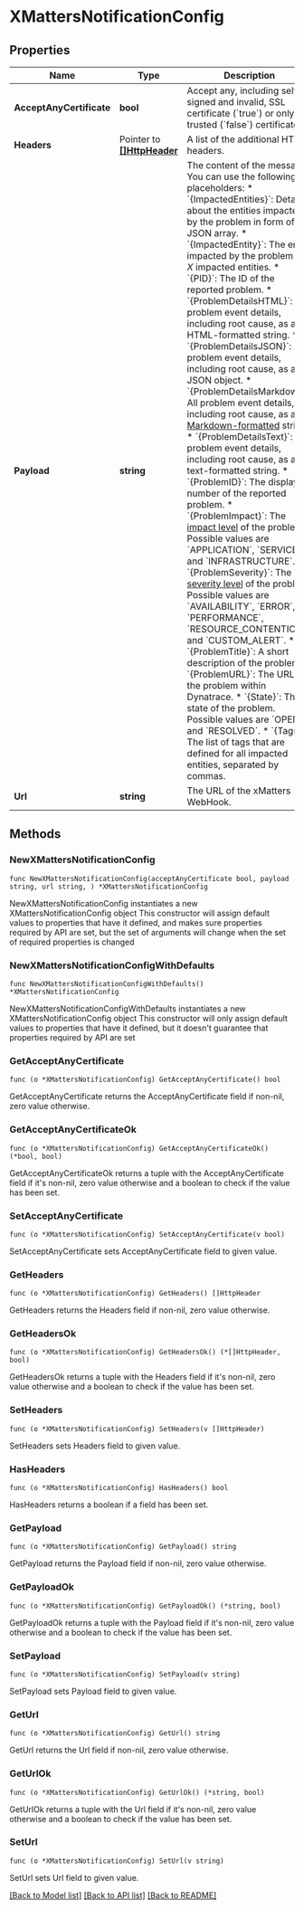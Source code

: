 # XMattersNotificationConfig

## Properties

Name | Type | Description | Notes
------------ | ------------- | ------------- | -------------
**AcceptAnyCertificate** | **bool** | Accept any, including self-signed and invalid, SSL certificate (&#x60;true&#x60;) or only trusted (&#x60;false&#x60;) certificates. | 
**Headers** | Pointer to [**[]HttpHeader**](HttpHeader.md) | A list of the additional HTTP headers. | [optional] 
**Payload** | **string** | The content of the message.   You can use the following placeholders:  * &#x60;{ImpactedEntities}&#x60;: Details about the entities impacted by the problem in form of a JSON array.  * &#x60;{ImpactedEntity}&#x60;: The entity impacted by the problem or *X* impacted entities.  * &#x60;{PID}&#x60;: The ID of the reported problem.  * &#x60;{ProblemDetailsHTML}&#x60;: All problem event details, including root cause, as an HTML-formatted string.  * &#x60;{ProblemDetailsJSON}&#x60;: All problem event details, including root cause, as a JSON object.  * &#x60;{ProblemDetailsMarkdown}&#x60;: All problem event details, including root cause, as a [Markdown-formatted](https://dt-url.net/1yk3kkq) string.  * &#x60;{ProblemDetailsText}&#x60;: All problem event details, including root cause, as a text-formatted string.  * &#x60;{ProblemID}&#x60;: The display number of the reported problem.  * &#x60;{ProblemImpact}&#x60;: The [impact level](https://dt-url.net/klg3k4q) of the problem. Possible values are &#x60;APPLICATION&#x60;, &#x60;SERVICE&#x60;, and &#x60;INFRASTRUCTURE&#x60;.  * &#x60;{ProblemSeverity}&#x60;: The [severity level](https://dt-url.net/f1i3k5b) of the problem. Possible values are &#x60;AVAILABILITY&#x60;, &#x60;ERROR&#x60;, &#x60;PERFORMANCE&#x60;, &#x60;RESOURCE_CONTENTION&#x60;, and &#x60;CUSTOM_ALERT&#x60;.  * &#x60;{ProblemTitle}&#x60;: A short description of the problem.  * &#x60;{ProblemURL}&#x60;: The URL of the problem within Dynatrace.  * &#x60;{State}&#x60;: The state of the problem. Possible values are &#x60;OPEN&#x60; and &#x60;RESOLVED&#x60;.  * &#x60;{Tags}&#x60;: The list of tags that are defined for all impacted entities, separated by commas.   | 
**Url** | **string** | The URL of the xMatters WebHook. | 

## Methods

### NewXMattersNotificationConfig

`func NewXMattersNotificationConfig(acceptAnyCertificate bool, payload string, url string, ) *XMattersNotificationConfig`

NewXMattersNotificationConfig instantiates a new XMattersNotificationConfig object
This constructor will assign default values to properties that have it defined,
and makes sure properties required by API are set, but the set of arguments
will change when the set of required properties is changed

### NewXMattersNotificationConfigWithDefaults

`func NewXMattersNotificationConfigWithDefaults() *XMattersNotificationConfig`

NewXMattersNotificationConfigWithDefaults instantiates a new XMattersNotificationConfig object
This constructor will only assign default values to properties that have it defined,
but it doesn't guarantee that properties required by API are set

### GetAcceptAnyCertificate

`func (o *XMattersNotificationConfig) GetAcceptAnyCertificate() bool`

GetAcceptAnyCertificate returns the AcceptAnyCertificate field if non-nil, zero value otherwise.

### GetAcceptAnyCertificateOk

`func (o *XMattersNotificationConfig) GetAcceptAnyCertificateOk() (*bool, bool)`

GetAcceptAnyCertificateOk returns a tuple with the AcceptAnyCertificate field if it's non-nil, zero value otherwise
and a boolean to check if the value has been set.

### SetAcceptAnyCertificate

`func (o *XMattersNotificationConfig) SetAcceptAnyCertificate(v bool)`

SetAcceptAnyCertificate sets AcceptAnyCertificate field to given value.


### GetHeaders

`func (o *XMattersNotificationConfig) GetHeaders() []HttpHeader`

GetHeaders returns the Headers field if non-nil, zero value otherwise.

### GetHeadersOk

`func (o *XMattersNotificationConfig) GetHeadersOk() (*[]HttpHeader, bool)`

GetHeadersOk returns a tuple with the Headers field if it's non-nil, zero value otherwise
and a boolean to check if the value has been set.

### SetHeaders

`func (o *XMattersNotificationConfig) SetHeaders(v []HttpHeader)`

SetHeaders sets Headers field to given value.

### HasHeaders

`func (o *XMattersNotificationConfig) HasHeaders() bool`

HasHeaders returns a boolean if a field has been set.

### GetPayload

`func (o *XMattersNotificationConfig) GetPayload() string`

GetPayload returns the Payload field if non-nil, zero value otherwise.

### GetPayloadOk

`func (o *XMattersNotificationConfig) GetPayloadOk() (*string, bool)`

GetPayloadOk returns a tuple with the Payload field if it's non-nil, zero value otherwise
and a boolean to check if the value has been set.

### SetPayload

`func (o *XMattersNotificationConfig) SetPayload(v string)`

SetPayload sets Payload field to given value.


### GetUrl

`func (o *XMattersNotificationConfig) GetUrl() string`

GetUrl returns the Url field if non-nil, zero value otherwise.

### GetUrlOk

`func (o *XMattersNotificationConfig) GetUrlOk() (*string, bool)`

GetUrlOk returns a tuple with the Url field if it's non-nil, zero value otherwise
and a boolean to check if the value has been set.

### SetUrl

`func (o *XMattersNotificationConfig) SetUrl(v string)`

SetUrl sets Url field to given value.



[[Back to Model list]](../README.md#documentation-for-models) [[Back to API list]](../README.md#documentation-for-api-endpoints) [[Back to README]](../README.md)


